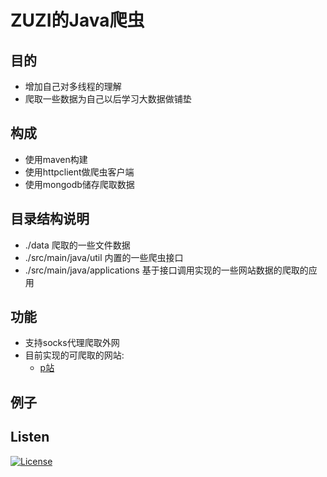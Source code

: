 # ZUZI的Java爬虫

## 目的
- 增加自己对多线程的理解
- 爬取一些数据为自己以后学习大数据做铺垫

## 构成
- 使用maven构建 
- 使用httpclient做爬虫客户端
- 使用mongodb储存爬取数据

## 目录结构说明
- ./data 爬取的一些文件数据
- ./src/main/java/util 内置的一些爬虫接口
- ./src/main/java/applications 基于接口调用实现的一些网站数据的爬取的应用
## 功能
- 支持socks代理爬取外网
- 目前实现的可爬取的网站:
	* [p站](./src/main/java/applications/pixiv/Pixiv.java)
## 例子

## Listen
[![License](https://img.shields.io/github/license/mashape/apistatus.svg)](./LICENSE)